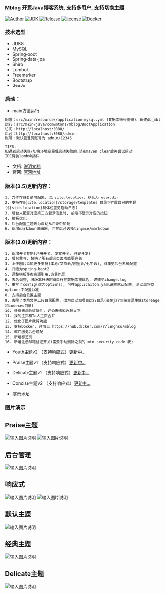 ### Mblog 开源Java博客系统, 支持多用户, 支持切换主题

[![Author](https://img.shields.io/badge/author-landy-green.svg?style=flat-square)](http://mtons.com)
[![JDK](https://img.shields.io/badge/jdk-1.8-green.svg?style=flat-square)](#)
[![Release](https://img.shields.io/github/release/langhsu/mblog.svg?style=flat-square)](https://github.com/langhsu/mblog)
[![license](https://img.shields.io/badge/license-GPL--3.0-green.svg)](https://github.com/langhsu/mblog/blob/master/LICENSE)
[![Docker](https://img.shields.io/docker/automated/langhsu/mblog.svg?style=flat-square)](https://hub.docker.com/r/langhsu/mblog)

### 技术选型：

* JDK8
* MySQL
* Spring-boot
* Spring-data-jpa
* Shiro
* Lombok
* Freemarker
* Bootstrap
* SeaJs

### 启动：
 - main方法运行
 ```xml
 配置：src/main/resources/application-mysql.yml (数据库账号密码)、新建db_mblog的数据库
 运行：src/main/java/com/mtons/mblog/BootApplication
 访问：http://localhost:8080/
 后台：http://localhost:8080/admin
 账号：默认管理员账号为 admin/12345
 
 TIPS: 
 如遇到启动失败/切换环境变量后启动失败的,请先maven clean后再尝试启动
 IDE得装lombok插件
```

- 文档: [说明文档](https://langhsu.github.io/mblog/#/)
- 官网: [官网地址](https://blog.buyangwangling.top)
    
### 版本(3.5)更新内容：
    1. 文件存储目录可配置, 见 site.location, 默认为 user.dir
    2. 支持在${site.location}/storage/templates 目录下扩展自己的主题(${site.location}具体位置见启动日志)
    3. 后台未配置对应第三方登录信息时, 前端不显示对应的按钮
    4. 模板优化
    5. 后台配置主题改为自动从目录中加载
    6. 新增markdown编辑器, 可在后台选择tinymce/markdown
    
### 版本(3.0)更新内容：
    1. 新增开关控制(注册开关, 发文开关, 评论开发)
    2. 后台重写, 替换了所有后台页面功能更完善
    3. 上传图片添加更多支持(本地/又拍云/阿里云/七牛云), 详情见后台系统配置
    4. 升级为spring-boot2
    5. 调整模板静态资源引用,方便扩展
    6. 表名调整, 旧版本升级时请自行在数据库重命名, 详情见change.log
    7. 重写了config(改为options), 可在applicaiton.yaml设置默认配置, 启动后将以options中配置为准
    8. 支持后台设置主题
    9. 去除了本地文件上传目录配置, 改为自动取项目运行目录(会在jar同级目录生成storeage和indexes目录)
    10. 替换表单验证插件, 评论表情改为颜文字
    11. 我的主页和Ta人主页合并
    12. 优化了图片裁剪功能
    13. 支持Docker, 详情见 https://hub.docker.com/r/langhsu/mblog
    14. 邮件服务后台可配
    15. 新增标签页
    16. 新增注册邮箱验证开关(需要手动删除之前的 mto_security_code 表)


 * Youth主题v2 （支持响应式）[更新中...](https://gitee.com/cuiweiboy/youth)
 * Praise主题v1  （支持响应式）[更新中...](https://gitee.com/cuiweiboy/praise)
 * Delicate主题v1 （支持响应式）[更新中...](https://gitee.com/cuiweiboy/delicate)
 * Concise主题v2 （支持响应式）[更新中...](https://gitee.com/cuiweiboy/concise)
 
 * [演示地址](http://122.139.57.217:8088/)
        
### 图片演示 

## Praise主题

 ![输入图片说明](https://images.gitee.com/uploads/images/2019/0414/175116_449ed877_1758849.jpeg "1.jpg")
 ![输入图片说明](https://images.gitee.com/uploads/images/2019/0414/175353_6185e4f1_1758849.jpeg "2.jpg")

## 后台管理
 ![输入图片说明](https://images.gitee.com/uploads/images/2019/0414/175438_f3bf5604_1758849.jpeg "3.jpg")

## 响应式
 ![输入图片说明](https://images.gitee.com/uploads/images/2019/0414/175505_86e7a9d0_1758849.jpeg "4.jpg")
 ![输入图片说明](https://images.gitee.com/uploads/images/2019/0414/175555_7c74ef37_1758849.jpeg "5.jpg")

## 默认主题

 ![输入图片说明](https://images.gitee.com/uploads/images/2019/0414/175618_4cc45d39_1758849.jpeg "6.jpg")

## 经典主题
 ![输入图片说明](https://images.gitee.com/uploads/images/2019/0414/175658_78ebdc6e_1758849.jpeg "7.jpg")

## Delicate主题
 ![输入图片说明](https://images.gitee.com/uploads/images/2019/0414/175717_46fc1496_1758849.jpeg "8.jpg")

